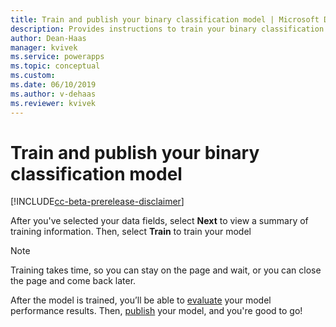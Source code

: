 ```yaml
---
title: Train and publish your binary classification model | Microsoft Docs
description: Provides instructions to train your binary classification model.
author: Dean-Haas
manager: kvivek
ms.service: powerapps
ms.topic: conceptual
ms.custom: 
ms.date: 06/10/2019
ms.author: v-dehaas
ms.reviewer: kvivek
---
```


# Train and publish your binary classification model

[!INCLUDE[cc-beta-prerelease-disclaimer](./includes/cc-beta-prerelease-disclaimer.md)]

After you've selected your data fields, select **Next** to view a summary of  training information. Then, select **Train** to train your model
 
> [!NOTE]
> Training takes time, so you can stay on the page and wait, or you can close the page and come back later.  

After the model is trained, you’ll be able to [evaluate](manage-model.md#evaluate-your-model) your model performance results. Then, [publish](publish-model-ai-builder.md) your model, and you're good to go!
